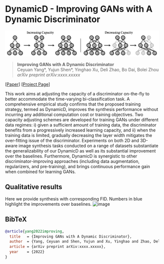 # DynamicD - Improving GANs with A Dynamic Discriminator

![image](./docs/assets/teaser.png)

> **Improving GANs with A Dynamic Discriminator** <br>
> Ceyuan Yang*, Yujun Shen*, Yinghao Xu, Deli Zhao, Bo Dai, Bolei Zhou <br>
> *arXiv preprint arXiv:xxxx.xxxxx*

[[Paper](https://arxiv.org/pdf/xxxx.xxxxx.pdf)]
[[Project Page](https://genforce.github.io/dynamicd/)]

This work aims at adjusting the capacity of a discriminator on-the-fly to better accommodate the time-varying bi-classification task. A comprehensive empirical study confirms that the proposed training strategy, termed as DynamicD, improves the synthesis performance without incurring any additional computation cost or training objectives. Two capacity adjusting schemes are developed for training GANs under different data regimes: i) given a sufficient amount of training data, the discriminator benefits from a progressively increased learning capacity, and ii) when the training data is limited, gradually decreasing the layer width mitigates the over-fitting issue of the discriminator. Experiments on both 2D and 3D-aware image synthesis tasks conducted on a range of datasets substantiate the generalizability of our DynamicD as well as its substantial improvement over the baselines. Furthermore, DynamicD is synergistic to other discriminator-improving approaches (including data augmentation, regularizers, and pre-training), and brings continuous performance gain when combined for learning GANs. 


## Qualitative results
Here we provide synthesis with corresponding FID. Numbers in blue highlight the improvements over baselines.
![image](./docs/assets/more_results.png)


## BibTeX

```bibtex
@article{yang2022improving,
  title   = {Improving GANs with A Dynamic Discriminator},
  author  = {Yang, Ceyuan and Shen, Yujun and Xu, Yinghao and Zhao, Deli and Dai, Bo and Zhou, Bolei},
  article = {arXiv preprint arXiv:xxxx.xxxxx},
  year    = {2022}
}
```
